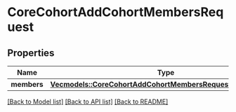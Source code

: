 # CoreCohortAddCohortMembersRequest

## Properties

Name | Type | Description | Notes
------------ | ------------- | ------------- | -------------
**members** | [**Vec<models::CoreCohortAddCohortMembersRequestMembersInner>**](core_cohort_add_cohort_members_request_members_inner.md) |  | 

[[Back to Model list]](../README.md#documentation-for-models) [[Back to API list]](../README.md#documentation-for-api-endpoints) [[Back to README]](../README.md)


